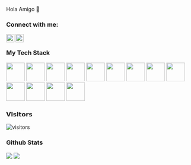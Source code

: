 Hola Amigo 👋
### Connect with me:

[<img align="left" alt="LinkedIn" width="22px" src="https://cdn.svgporn.com/logos/linkedin-icon.svg" />](https://www.linkedin.com/in/anjali-k-s-a0b19/)
[<img align="left" alt="Gmail" width="22px" src="https://cdn.svgporn.com/logos/google-gmail.svg" />](mailto:anjali.kshanthappa@gmail.com)
<br>
### My Tech Stack
<img height="50px" width="50px" src="https://cdn.svgporn.com/logos/java.svg"> <img height="50px" width="50px" src="https://cdn.svgporn.com/logos/spring.svg"> <img height="50px" width="50px" src="https://cdn.svgporn.com/logos/javascript.svg"> <img height="50px" width="50px" src="https://cdn.svgporn.com/logos/angular.svg"> <img height="50px" width="50px" src="https://cdn.svgporn.com/logos/docker.svg"> <img height="50px" width="50px" src="https://cdn.svgporn.com/logos/aws.svg"> <img height="50px" width="50px" src="https://cdn.svgporn.com/logos/git-icon.svg"> <img height="50px" width="50px" src="https://cdn.svgporn.com/logos/visual-studio-code.svg"> <img height="50px" width="50px" src="https://cdn.svgporn.com/logos/typescript.svg"> <img height="50px" width="50px" src="https://cdn.svgporn.com/logos/python.svg"> <img height="50px" width="50px" src="https://cdn.svgporn.com/logos/react.svg"> <img height="50px" width="50px" src="https://cdn.svgporn.com/logos/html-5.svg">
<img height="50px" width="50px" src="https://cdn.svgporn.com/logos/kubernetes.svg">
     

  
### 𝗩𝗶𝘀𝗶𝘁𝗼𝗿𝘀   
![visitors](https://visitor-badge.laobi.icu/badge?page_id=anjali149)    

### Github Stats
<img align="center" src="https://github-readme-stats.vercel.app/api/top-langs/?username=anjali149&title_color=ffffff&text_color=c9cacc&icon_color=2bbc8a&bg_color=1d1f21" /> <img align="center" src="https://github-readme-stats.vercel.app/api?username=anjali149&show_icons=true&theme=dark"> 
